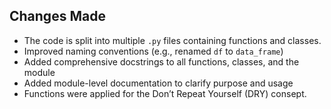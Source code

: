 ## Changes Made

* The code is split into multiple `.py` files containing functions and classes.
* Improved naming conventions (e.g., renamed `df` to `data_frame`)
* Added comprehensive docstrings to all functions, classes, and the module
* Added module-level documentation to clarify purpose and usage
* Functions were applied for the Don’t Repeat Yourself (DRY) consept.
